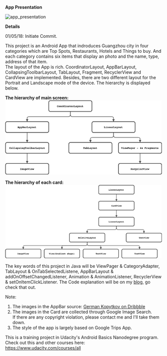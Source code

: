 **App Presentation**  

![app_presentation](app_presentation.gif)  

**Details**

01/05/18: Initiate Commit.  

This project is an Android App that indroduces Guangzhou city in four categories which are Top Spots, Restaurants, Hotels and Things to buy. And each category contains six items that display an photo and the name, type, address of that item.  
The layout of the App is rich. CoordinatorLayout, AppBarLayout, CollapsingToolbarLayout, TabLayout, Fragment, RecyclerView and CardView are implemented. Besides, there are two different layout for the Portrait and Landscape mode of the device. The hierarchy is displayed below.  

**The hierarchy of main screen:**  
![The hierarchy of main screen](hierarchy_main.png)  

**The hierarchy of each card:**  
![The hierarchy of each card](hierarchy_item.png)  

The key words of this project in Java will be ViewPager & CategoryAdapter, TabLayout & OnTabSelectedListene, AppBarLayout & addOnOffsetChangedListener, Animation & AnimationListener, RecyclerView & setOnItemClickListener. The Code explanation will be on my [blog](https://www.jianshu.com/p/d58ea44d7e1f), go check that out.  

Note:  
1. The images in the AppBar source: [German Kopytkov on Dribbble](https://dribbble.com/Kopytkov)
2. The images in the Card are collected through Google Image Search.   
If there are any copyright violation, please contact me and I'll take them down. 
3. The style of the app is largely based on Google Trips App. 

This is a training project in Udacity's Android Basics Nanodegree program.  
Check out this and other courses here: https://www.udacity.com/courses/all
